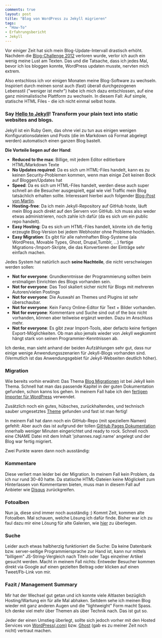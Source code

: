 ```yaml
---
comments: true
layout: post
title: "Blog von WordPress zu Jekyll migrieren"
tags:
- "How-To"
- Erfahrungsbericht
- Jekyll
---
```

Vor einiger Zeit hat sich mein Blog-Update-Intervall drastisch erhöht. Nachdem die [Blog-Challenge 2012](http://johannes.nagl.name/2012/2012/) verloren wurde, verlor ich auch ein wenig meine Lust am Texten. Das und die Tatsache, dass ich jedes Mal, bevor ich los bloggen konnte, WordPress updaten musste, nervten mich extrem.

Also entschloss ich vor einigen Monaten meine Blog-Software zu wechseln. Inspiriert durch meinen sonst auch (fast) überall durchgezogenen Lebensstil ("weniger ist mehr") habe ich mich dazu entschlossen, auf eine ganz minimalistische Plattform zu wechseln. In diesem Fall: Auf simple, statische HTML Files - die ich nicht einmal selbst hoste.

### Say [Hello to Jekyll](http://jekyllrb.com)! Transform your plain text into static websites and blogs.

Jekyll ist ein Ruby Gem, das ohne viel zu tun aus einigen wenigen Konfigurationsdateien und Posts (die im Markdown oä Format abgelegt werden) automatisch einen ganzen Blog bastelt.

**Die Vorteile liegen auf der Hand**:

* **Reduced to the max**: Billige, mit jedem Editor editierbare HTML/Markdown Texte
* **No Updates required**: Da es sich um HTML-Files handelt, kann es zu keinen Security-Problemen kommen, wenn man einige Zeit keinen Bock auf Bloggen/Updates hat
* **Speed**: Da es sich um HTML-Files handelt, werden diese auch super schnell an die Besucher ausgespielt, egal wie viel Traffic mein Blog tatsächlich erhalten sollte. Interessant hierbei auch folgender [Blog-Post von Martin](http://www.mthie.com/wie-schnell-man-seiten-ausliefern-kann.html).
* **Hosting-free**: Da ich mein Jekyll-Repository auf GitHub hoste, läuft mein Blog auch direkt auf den Servern von GitHub. Ich muss also weder etwas administrieren, noch zahle ich dafür (da es sich um ein public repo handelt).
* **Easy Hosting**: Da es sich um HTML-Files handelt, könnte ich die fertig erzeugte Blog-Version bei jedem Webhoster ohne Probleme hochladen.
* **Easy Migration**: Es gibt für alle nahmhaften Blog-Systeme (ala WordPress, Movable Types, Ghost, Drupal,Tumblr, …) fertige Migrations-/Import-Skripte, die das Konvertieren der Einträge sehr einfach machen.

Jedes System hat natürlich auch **seine Nachteile**, die nicht verschwiegen werden sollen:

* **Not for everyone**: Grundkenntnisse der Programmierung sollten beim erstmaligen Einrichten des Blogs vorhanden sein.
* **Not for everyone**: Das Tool skaliert sicher nicht für Blogs mit mehreren Autoren/vielen Postings
* **Not for everyone**: Die Auswahl an Themes und Plugins ist sehr überschaubar.
* **Not for everyone**: Kein Fancy Online-Editor für Text + Bilder vorhanden.
* **Not for everyone**: Kommentare und Suche sind out of the box nicht vorhanden, können aber teilweise ergänzt werden. Dazu im Anschluss mehr.
* **Not for everyone**: Es gibt zwar Import-Tools, aber defacto keine fertigen Export-Möglichkeiten. Ob man also jemals wieder von Jekyll wegkommt hängt stark von seinen Programmier-Kenntnissen ab.

Ich denke, man sieht anhand der beiden Aufzählungen sehr gut, dass nur einige wenige Anwendungsszenarien für Jekyll-Blogs vorhanden sind. (Vermutlich ist das Anwendungsgebiet für Jekyll-Webseiten deutlich höher).

### Migration

Wie bereits vorhin erwähnt: Das Thema [Blog Migrationen](http://jekyllrb.com/docs/migrations/) ist bei Jekyll kein Thema. Schnell hat man das passende Kapitel in der guten Dokumentation gefunden, schon kanns los gehen. In meinem Fall habe ich den [fertigen Importer für WordPress](http://import.jekyllrb.com/docs/wordpress/) verwendet.

Zusätzlich noch ein gutes, hübsches, zurückhaltendes, und technisch sauber umgesetztes [Theme](https://github.com/mmistakes/so-simple-theme) gefunden und fast ist man fertig!

In meinem Fall hat dann noch ein GitHub-Repo (mit speziellem Namen) gefehlt: Aber auch das ist aufgrund der tollen [GitHub Pages Dokumentation](http://pages.github.com/) innerhalb weniger Minuten eingerichtet und ready to rock. Schnell noch eine CNAME Datei mit dem Inhalt 'johannes.nagl.name' angelegt und der Blog war fertig migriert.

Zwei Punkte waren dann noch ausständig:

### Kommentare

Diese verliert man leider bei der Migration. In meinem Fall kein Problem, da ich nur rund 30-40 hatte. Da statische HTML-Dateien keine Möglickeit zum Hinterlassen von Kommentaren bieten, muss man in diesem Fall auf Anbieter wie [Disqus](http://disqus.com/) zurückgreifen.

### Fotoalben

Nun ja, diese sind immer noch ausständig :) Kommt Zeit, kommen alte Fotoalben. Mal schauen, welche Lösung ich dafür finde. Bisher war ich zu faul dazu mir eine Lösung für alte Galerien, wie [hier](http://johannes.nagl.name/2012/leckeres-sushi-maki-selber-machen/) zu überlegen.

### Suche

Leider auch etwas halbherzig funktioniert die Suche: Da keine Datenbank bzw. server-seitige Programmiersprache zur Hand ist, kann nur mittels "billigem" JS-String-Vergleich nach Titeln oder Tags einzelner Artikel gesucht werden. Macht in meinem Fall nichts: Entweder Besucher kommen direkt via Google auf einen gezielten Beitrag oder klicken auf einen Tweet/Fb-Link von mir.

### Fazit / Management Summary

Mir hat der Wechsel gut getan und ich konnte viele Altlasten bezüglich Hosting/Wartung ein für alle Mal abhaken. Seitdem sehe ich meinen Blog wieder mit ganz anderen Augen und die "lightweight" Form macht Spass. Ich denke viel mehr über Themen als über Technik nach. Das ist gut so.

Jeder der einen Umstieg überlegt, sollte sich jedoch vorher mit den Hosted Services von [WordPress(.com)](http://www.wordpress.com) bzw. [Ghost](http://blog.ghost.org/hosted-platform-open/) (gab es zu meiner Zeit noch nicht) vertraut machen.

